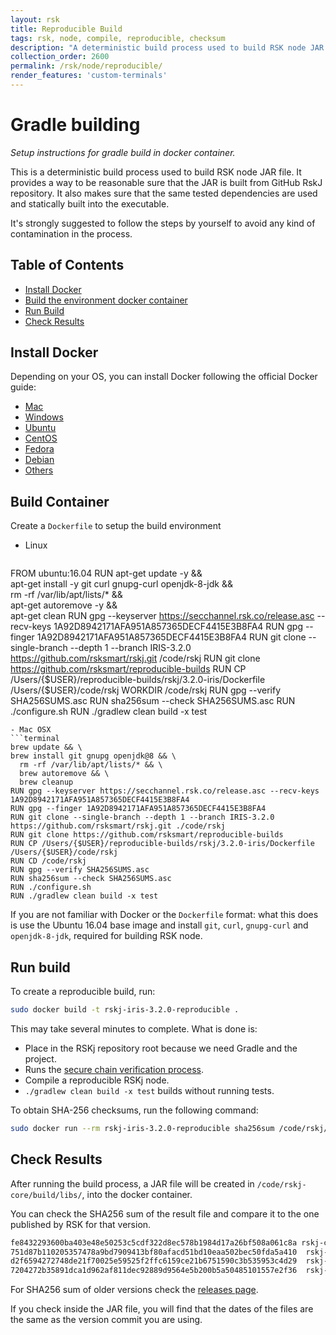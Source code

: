 ```yaml
---
layout: rsk
title: Reproducible Build
tags: rsk, node, compile, reproducible, checksum
description: "A deterministic build process used to build RSK node JAR file. Provides a way to be reasonable sure that the JAR is built from GitHub RSKj repository. Makes sure that the same tested dependencies are used and statically built into the executable."
collection_order: 2600
permalink: /rsk/node/reproducible/
render_features: 'custom-terminals'
---
```


Gradle building
===============

*Setup instructions for gradle build in docker container.*

This is a deterministic build process used to build RSK node JAR file. It provides a way to be reasonable sure that the JAR is built from GitHub RskJ repository. It also makes sure that the same tested dependencies are used and statically built into the executable.

It's strongly suggested to follow the steps by yourself to avoid any kind of contamination in the process.

Table of Contents
-----------------
- [Install Docker](#install-docker)
- [Build the environment docker container](#build-container)
- [Run Build](#run-build)
- [Check Results](#check-results)

Install Docker
--------------
Depending on your OS, you can install Docker following the official Docker guide:

- [Mac](https://docs.docker.com/docker-for-mac/install/)
- [Windows](https://docs.docker.com/docker-for-windows/install/)
- [Ubuntu](https://docs.docker.com/engine/installation/linux/ubuntu/)
- [CentOS](https://docs.docker.com/engine/installation/linux/centos/)
- [Fedora](https://docs.docker.com/engine/installation/linux/fedora/)
- [Debian](https://docs.docker.com/engine/installation/linux/debian/)
- [Others](https://docs.docker.com/engine/installation/#platform-support-matrix)

Build Container
---------------
Create a ```Dockerfile``` to setup the build environment

[](#top "multiple-terminals")
- Linux
  ```shell
FROM ubuntu:16.04
RUN apt-get update -y && \
    apt-get install -y git curl gnupg-curl openjdk-8-jdk && \
    rm -rf /var/lib/apt/lists/* && \
    apt-get autoremove -y && \
    apt-get clean
RUN gpg --keyserver https://secchannel.rsk.co/release.asc --recv-keys 1A92D8942171AFA951A857365DECF4415E3B8FA4
RUN gpg --finger 1A92D8942171AFA951A857365DECF4415E3B8FA4
RUN git clone --single-branch --depth 1 --branch IRIS-3.2.0 https://github.com/rsksmart/rskj.git /code/rskj
RUN git clone https://github.com/rsksmart/reproducible-builds 
RUN CP /Users/{$USER}/reproducible-builds/rskj/3.2.0-iris/Dockerfile  /Users/{$USER}/code/rskj
WORKDIR /code/rskj
RUN gpg --verify SHA256SUMS.asc
RUN sha256sum --check SHA256SUMS.asc
RUN ./configure.sh
RUN ./gradlew clean build -x test
  ```
- Mac OSX
 ```terminal
brew update && \
brew install git gnupg openjdk@8 && \
    rm -rf /var/lib/apt/lists/* && \
    brew autoremove && \
    brew cleanup
RUN gpg --keyserver https://secchannel.rsk.co/release.asc --recv-keys 1A92D8942171AFA951A857365DECF4415E3B8FA4
RUN gpg --finger 1A92D8942171AFA951A857365DECF4415E3B8FA4
RUN git clone --single-branch --depth 1 --branch IRIS-3.2.0 https://github.com/rsksmart/rskj.git ./code/rskj
RUN git clone https://github.com/rsksmart/reproducible-builds 
RUN CP /Users/{$USER}/reproducible-builds/rskj/3.2.0-iris/Dockerfile  /Users/{$USER}/code/rskj
RUN CD /code/rskj
RUN gpg --verify SHA256SUMS.asc
RUN sha256sum --check SHA256SUMS.asc
RUN ./configure.sh
RUN ./gradlew clean build -x test   
```

If you are not familiar with Docker or the ```Dockerfile``` format: what this does is use the Ubuntu 16.04 base image and install ```git```, ```curl```, ```gnupg-curl``` and ```openjdk-8-jdk```, required for building RSK node.


Run build
---------

To create a reproducible build, run:

```bash
sudo docker build -t rskj-iris-3.2.0-reproducible .
```

This may take several minutes to complete. What is done is:
- Place in the RSKj repository root because we need Gradle and the project.
- Runs the [secure chain verification process](/rsk/node/security-chain/).
- Compile a reproducible RSKj node.
- `./gradlew clean build -x test` builds without running tests.


To obtain SHA-256 checksums, run the following command:

```bash
sudo docker run --rm rskj-iris-3.2.0-reproducible sha256sum /code/rskj/rskj-core/build/libs/rskj-core-3.2.0-IRIS-all.jar /code/rskj/rskj-core/build/libs/rskj-core-3.2.0-IRIS-sources.jar /code/rskj/rskj-core/build/libs/rskj-core-3.2.0-IRIS.jar /code/rskj/rskj-core/build/libs/rskj-core-3.2.0-IRIS.pom
```

Check Results
-------------
After running the build process, a JAR file will be created in ```/code/rskj-core/build/libs/```, into the docker container.

You can check the SHA256 sum of the result file and compare it to the one published by RSK for that version.

```bash
fe8432293600ba403e48e50253c5cdf322d8ec578b1984d17a26bf508a061c8a rskj-core-3.2.0-IRIS-all.jar
751d87b110205357478a9bd7909413bf80afacd51bd10eaa502bec50fda5a410  rskj-core/build/libs/rskj-core-3.2.0-IRIS-sources.jar
d2f6594272748de21f70025e59525f2ffc6159ce21b6751590c3b535953c4d29  rskj-core/build/libs/rskj-core-3.2.0-IRIS.jar
7204272b35891dca1d962af811dec92889d9564e5b200b5a50485101557e2f36  rskj-core/build/libs/rskj-core-3.2.0-IRIS.pom
```

For SHA256 sum of older versions check the [releases page](https://github.com/rsksmart/rskj/releases).

If you check inside the JAR file, you will find that the dates of the files are the same as the version commit you are using.
